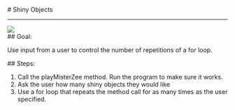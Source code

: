 <body>
<div id="wrap">
<div id="main">
<div id="recipeLeftColumn">
# Shiny Objects

<hr/>
<img src="images/shinyObjets.png"/>
<div id="recipeGoal">
## Goal:


Use input from a user to control the number of repetitions of a for loop.

</div>
</div>
<div id="recipeRightColumn">
<div id="recipeSteps">
## Steps:

<ol id="stepList">
<li>Call the playMisterZee method. Run the program to make sure it works.</li>
<li>Ask the user how many shiny objects they would like</li>
<li>Use a for loop that repeats the method call for as many times as the user specified.</li>
</ol>
<div style="clear:both;"></div>
</div>
</div>
</div>
</div>
<div id="footer">

</div>
</body>